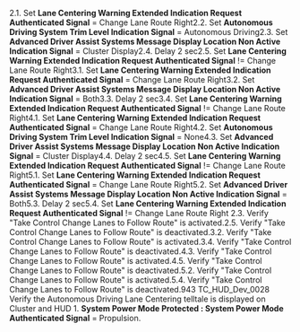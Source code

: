 2.1. Set **Lane Centering Warning Extended Indication Request Authenticated Signal** = Change Lane Route Right2.2. Set **Autonomous Driving System Trim Level Indication Signal** = Autonomous Driving2.3. Set **Advanced Driver Assist Systems Message Display Location Non Active Indication Signal** = Cluster Display2.4. Delay 2 sec2.5. Set **Lane Centering Warning Extended Indication Request Authenticated Signal** != Change Lane Route Right3.1. Set **Lane Centering Warning Extended Indication Request Authenticated Signal** = Change Lane Route Right3.2. Set **Advanced Driver Assist Systems Message Display Location Non Active Indication Signal** = Both3.3. Delay 2 sec3.4. Set **Lane Centering Warning Extended Indication Request Authenticated Signal** != Change Lane Route Right4.1. Set **Lane Centering Warning Extended Indication Request Authenticated Signal** = Change Lane Route Right4.2. Set **Autonomous Driving System Trim Level Indication Signal** = None4.3. Set **Advanced Driver Assist Systems Message Display Location Non Active Indication Signal** = Cluster Display4.4. Delay 2 sec4.5. Set **Lane Centering Warning Extended Indication Request Authenticated Signal** != Change Lane Route Right5.1. Set **Lane Centering Warning Extended Indication Request Authenticated Signal** = Change Lane Route Right5.2. Set **Advanced Driver Assist Systems Message Display Location Non Active Indication Signal** = Both5.3. Delay 2 sec5.4. Set **Lane Centering Warning Extended Indication Request Authenticated Signal** != Change Lane Route Right 2.3. Verify "Take Control Change Lanes to Follow Route" is activated.2.5. Verify "Take Control Change Lanes to Follow Route" is deactivated.3.2. Verify "Take Control Change Lanes to Follow Route" is activated.3.4. Verify "Take Control Change Lanes to Follow Route" is deactivated.4.3. Verify "Take Control Change Lanes to Follow Route" is activated.4.5. Verify "Take Control Change Lanes to Follow Route" is deactivated.5.2. Verify "Take Control Change Lanes to Follow Route" is activated.5.4. Verify "Take Control Change Lanes to Follow Route" is deactivated.943 TC_HUD_Dev_0028 Verify the Autonomous Driving Lane Centering telltale is displayed on Cluster and HUD 1. **System Power Mode Protected : System Power Mode Authenticated Signal** = Propulsion.